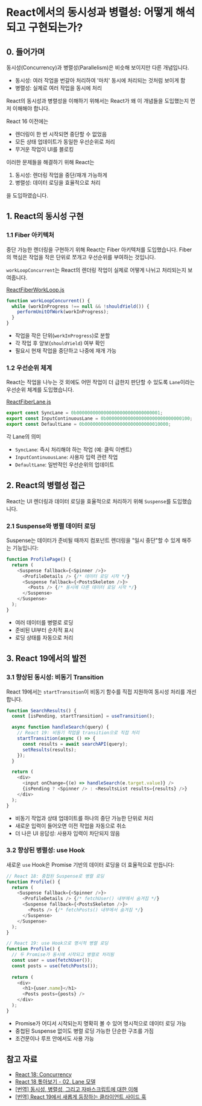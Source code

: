 # React에서의 동시성과 병렬성: 어떻게 해석되고 구현되는가?

## 0. 들어가며

동시성(Concurrency)과 병렬성(Parallelism)은 비슷해 보이지만 다른 개념입니다.
- 동시성: 여러 작업을 번갈아 처리하여 '마치' 동시에 처리되는 것처럼 보이게 함
- 병렬성: 실제로 여러 작업을 동시에 처리

React의 동시성과 병렬성을 이해하기 위해서는 React가 왜 이 개념들을 도입했는지 먼저 이해해야 합니다.

React 16 이전에는
- 렌더링이 한 번 시작되면 중단할 수 없었음
- 모든 상태 업데이트가 동일한 우선순위로 처리
- 무거운 작업이 UI를 블로킹

이러한 문제들을 해결하기 위해 React는

1. 동시성: 렌더링 작업을 중단/재개 가능하게
2. 병렬성: 데이터 로딩을 효율적으로 처리

을 도입하였습니다.

## 1. React의 동시성 구현

### 1.1 Fiber 아키텍처

중단 가능한 렌더링을 구현하기 위해 React는 Fiber 아키텍처를 도입했습니다. Fiber의 핵심은 작업을 작은 단위로 쪼개고 우선순위를 부여하는 것입니다.

`workLoopConcurrent`는 React의 렌더링 작업이 실제로 어떻게 나뉘고 처리되는지 보여줍니다.

[ReactFiberWorkLoop.js](https://github.com/facebook/react/blob/main/packages/react-reconciler/src/ReactFiberWorkLoop.js)
```javascript
function workLoopConcurrent() {
  while (workInProgress !== null && !shouldYield()) {
    performUnitOfWork(workInProgress);
  }
}
```

- 작업을 작은 단위(`workInProgress`)로 분할
- 각 작업 후 양보(`shouldYield`) 여부 확인
- 필요시 현재 작업을 중단하고 나중에 재개 가능

### 1.2 우선순위 체계

React는 작업을 나누는 것 외에도 어떤 작업이 더 급한지 판단할 수 있도록 `Lane`이라는 우선순위 체계를 도입했습니다.

[ReactFiberLane.js](https://github.com/facebook/react/blob/main/packages/react-reconciler/src/ReactFiberLane.js)
```javascript
export const SyncLane = 0b0000000000000000000000000000001;
export const InputContinuousLane = 0b0000000000000000000000000000100;
export const DefaultLane = 0b0000000000000000000000000010000;
```

각 Lane의 의미
- `SyncLane`: 즉시 처리해야 하는 작업 (예: 클릭 이벤트)
- `InputContinuousLane`: 사용자 입력 관련 작업
- `DefaultLane`: 일반적인 우선순위의 업데이트

## 2. React의 병렬성 접근

React는 UI 렌더링과 데이터 로딩을 효율적으로 처리하기 위해 `Suspense`를 도입했습니다.

### 2.1 Suspense와 병렬 데이터 로딩

Suspense는 데이터가 준비될 때까지 컴포넌트 렌더링을 "일시 중단"할 수 있게 해주는 기능입니다:

```javascript
function ProfilePage() {
  return (
    <Suspense fallback={<Spinner />}>
      <ProfileDetails /> {/* 데이터 로딩 시작 */}
      <Suspense fallback={<PostsSkeleton />}>
        <Posts /> {/* 동시에 다른 데이터 로딩 시작 */}
      </Suspense>
    </Suspense>
  );
}
```

- 여러 데이터를 병렬로 로딩
- 준비된 UI부터 순차적 표시
- 로딩 상태를 자동으로 처리

## 3. React 19에서의 발전

### 3.1 향상된 동시성: 비동기 Transition

React 19에서는 `startTransition`이 비동기 함수를 직접 지원하여 동시성 처리를 개선합니다.

```javascript
function SearchResults() {
  const [isPending, startTransition] = useTransition();

  async function handleSearch(query) {
    // React 19: 비동기 작업을 transition으로 직접 처리
    startTransition(async () => {
      const results = await searchAPI(query);
      setResults(results);
    });
  }

  return (
    <div>
      <input onChange={(e) => handleSearch(e.target.value)} />
      {isPending ? <Spinner /> : <ResultsList results={results} />}
    </div>
  );
}
```

- 비동기 작업과 상태 업데이트를 하나의 중단 가능한 단위로 처리
- 새로운 입력이 들어오면 이전 작업을 자동으로 취소
- 더 나은 UI 응답성: 사용자 입력이 차단되지 않음

### 3.2 향상된 병렬성: use Hook

새로운 `use` Hook은 Promise 기반의 데이터 로딩을 더 효율적으로 만듭니다:

```javascript
// React 18: 중첩된 Suspense로 병렬 로딩
function Profile() {
  return (
    <Suspense fallback={<Spinner />}>
      <ProfileDetails /> {/* fetchUser() 내부에서 숨겨짐 */}
      <Suspense fallback={<PostsSkeleton />}>
        <Posts /> {/* fetchPosts() 내부에서 숨겨짐 */}
      </Suspense>
    </Suspense>
  );
}

// React 19: use Hook으로 명시적 병렬 로딩
function Profile() {
  // 두 Promise가 동시에 시작되고 병렬로 처리됨
  const user = use(fetchUser());
  const posts = use(fetchPosts());
  
  return (
    <div>
      <h1>{user.name}</h1>
      <Posts posts={posts} />
    </div>
  );
}
```

- Promise가 어디서 시작되는지 명확히 볼 수 있어 명시적으로 데이터 로딩 가능
- 중첩된 Suspense 없이도 병렬 로딩 가능한 단순한 구조를 가짐
- 조건문이나 루프 안에서도 사용 가능


## 참고 자료 

- [React 18: Concurrency](https://react.dev/blog/2022/03/29/react-v18#what-is-concurrent-react)
- [React 18 톺아보기 - 02. Lane 모델](https://goidle.github.io/react/in-depth-react18-lane/)
- [[번역] 동시성, 병렬성, 그리고 자바스크립트에 대한 이해](https://velog.io/@surim014/concurrency-and-parallelism)
- [[번역] React 19에서 새롭게 등장하는 클라이언트 사이드 훅](https://velog.io/@typo/new-client-side-hooks-react-19)